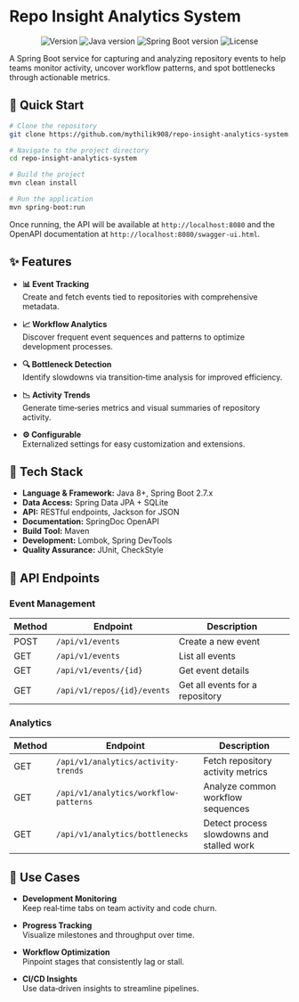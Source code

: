 # Repo Insight Analytics System

<p align="center">
  <img src="https://img.shields.io/badge/version-0.0.1--SNAPSHOT-blue" alt="Version">
  <img src="https://img.shields.io/badge/java-8+-orange" alt="Java version">
  <img src="https://img.shields.io/badge/spring--boot-2.7.18-brightgreen" alt="Spring Boot version">
  <img src="https://img.shields.io/badge/license-MIT-green" alt="License">
</p>

A Spring Boot service for capturing and analyzing repository events to help teams monitor activity, uncover workflow patterns, and spot bottlenecks through actionable metrics.

## 🚀 Quick Start

```bash
# Clone the repository
git clone https://github.com/mythilik908/repo-insight-analytics-system.git

# Navigate to the project directory
cd repo-insight-analytics-system

# Build the project
mvn clean install

# Run the application
mvn spring-boot:run
```

Once running, the API will be available at `http://localhost:8080` and the OpenAPI documentation at `http://localhost:8080/swagger-ui.html`.

## ✨ Features

- **📊 Event Tracking**  
  Create and fetch events tied to repositories with comprehensive metadata.
  
- **📈 Workflow Analytics**  
  Discover frequent event sequences and patterns to optimize development processes.
  
- **🔍 Bottleneck Detection**  
  Identify slowdowns via transition‑time analysis for improved efficiency.
  
- **📉 Activity Trends**  
  Generate time‑series metrics and visual summaries of repository activity.
  
- **⚙️ Configurable**  
  Externalized settings for easy customization and extensions.

## 🧰 Tech Stack

- **Language & Framework:** Java 8+, Spring Boot 2.7.x
- **Data Access:** Spring Data JPA + SQLite
- **API:** RESTful endpoints, Jackson for JSON
- **Documentation:** SpringDoc OpenAPI
- **Build Tool:** Maven
- **Development:** Lombok, Spring DevTools
- **Quality Assurance:** JUnit, CheckStyle

## 📡 API Endpoints

### Event Management

| Method | Endpoint | Description |
|--------|----------|-------------|
| POST | `/api/v1/events` | Create a new event |
| GET | `/api/v1/events` | List all events |
| GET | `/api/v1/events/{id}` | Get event details |
| GET | `/api/v1/repos/{id}/events` | Get all events for a repository |

### Analytics

| Method | Endpoint | Description |
|--------|----------|-------------|
| GET | `/api/v1/analytics/activity-trends` | Fetch repository activity metrics |
| GET | `/api/v1/analytics/workflow-patterns` | Analyze common workflow sequences |
| GET | `/api/v1/analytics/bottlenecks` | Detect process slowdowns and stalled work |

## 💼 Use Cases

- **Development Monitoring**  
  Keep real‑time tabs on team activity and code churn.
  
- **Progress Tracking**  
  Visualize milestones and throughput over time.
  
- **Workflow Optimization**  
  Pinpoint stages that consistently lag or stall.
  
- **CI/CD Insights**  
  Use data‑driven insights to streamline pipelines.
